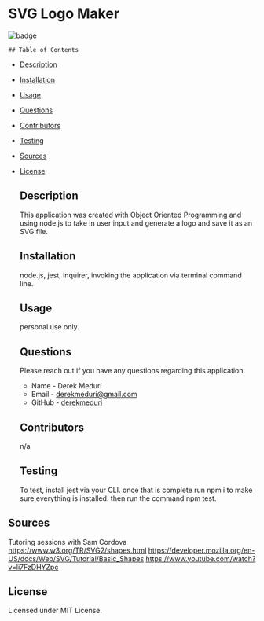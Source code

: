 # SVG Logo Maker

![badge](https://img.shields.io/badge/license-MIT-brightgreen.svg)

    ## Table of Contents

- [Description](#Description)

- [Installation](#Installation)

- [Usage](#Usage)

- [Questions](#Questions)

- [Contributors](#Contributors)

- [Testing](#Testing)

- [Sources](#Sources)

- [License](#License)

  ## Description

  This application was created with Object Oriented Programming and using node.js to take in user input and generate a logo and save it as an SVG file.

  ## Installation

  node.js, jest, inquirer, invoking the application via terminal command line.

  ## Usage

  personal use only.

  ## Questions

  Please reach out if you have any questions regarding this application.

  - Name - Derek Meduri
  - Email - derekmeduri@gmail.com
  - GitHub - [derekmeduri](https://github.com/derekmeduri/)

  ## Contributors

  n/a

  ## Testing

  To test, install jest via your CLI. once that is complete run npm i to make sure everything is installed. then run the command npm test.

## Sources

Tutoring sessions with Sam Cordova
https://www.w3.org/TR/SVG2/shapes.html
https://developer.mozilla.org/en-US/docs/Web/SVG/Tutorial/Basic_Shapes
https://www.youtube.com/watch?v=li7FzDHYZpc

## License

Licensed under MIT License.
